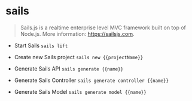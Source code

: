 # sails
> Sails.js is a realtime enterprise level MVC framework built on top of Node.js.
> More information: <https://sailsjs.com>.

- Start Sails
`sails lift`

- Create new Sails project
`sails new {{projectName}}`

- Generate Sails API
`sails generate {{name}}`

- Generate Sails Controller
`sails generate controller {{name}}`

- Generate Sails Model
`sails generate model {{name}}`
